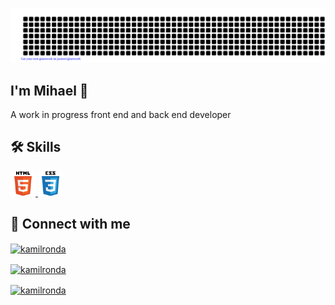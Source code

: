 <!-- ### Hi there 👋 -->

![gitartwork](gitartwork.svg)

<h2>I'm Mihael 👋</h2> 
<p> A work in progress front end and back end developer</p>

## 🛠️ Skills

<p align="left"> <a href="https://developer.mozilla.org/en-US/docs/Web/HTML" target="_blank" rel="noreferrer"> <img src="https://raw.githubusercontent.com/devicons/devicon/master/icons/html5/html5-original-wordmark.svg" alt="html5" width="40" height="40"/> <a href="https://developer.mozilla.org/en-US/docs/Web/CSS" target="_blank" rel="noreferrer"> <img src="https://raw.githubusercontent.com/devicons/devicon/master/icons/css3/css3-original-wordmark.svg" alt="css3" width="40" height="40"/> </a> </a> </p>

## 💬 Connect with me

<p align="left">
<a href="mailto:mihael.koic@outlook.com" target="_blank"><img align="center" src="https://cdn1.iconfinder.com/data/icons/google-new-logos-1/32/gmail_new_logo-256.png" alt="kamilronda" height="40" width="40" /></a>

<a href="https://www.instagram.com/mihael_koic/" target="_blank"><img align="center" src="https://raw.githubusercontent.com/rahuldkjain/github-profile-readme-generator/master/src/images/icons/Social/instagram.svg" alt="kamilronda" height="30" width="40" /></a>

 <a href="https://discord.gg/xan9DwjQYB" target="_blank"><img align="center" src="https://raw.githubusercontent.com/rahuldkjain/github-profile-readme-generator/master/src/images/icons/Social/discord.svg" alt="kamilronda" height="30" width="40" /></a>
</p>

